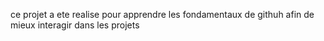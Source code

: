 ce projet a ete realise pour apprendre les fondamentaux de githuh afin de mieux interagir dans les projets